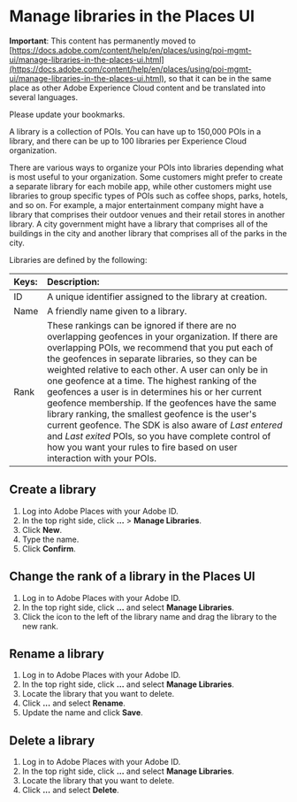 # Manage libraries in the Places UI

**Important**: This content has permanently moved to [https://docs.adobe.com/content/help/en/places/using/poi-mgmt-ui/manage-libraries-in-the-places-ui.html](https://docs.adobe.com/content/help/en/places/using/poi-mgmt-ui/manage-libraries-in-the-places-ui.html), so that it can be in the same place as other Adobe Experience Cloud content and be translated into several languages.

Please update your bookmarks.

A library is a collection of POIs. You can have up to 150,000 POIs in a library, and there can be up to 100 libraries per Experience Cloud organization.

There are various ways to organize your POIs into libraries depending what is most useful to your organization. Some customers might prefer to create a separate library for each mobile app, while other customers might use libraries to group specific types of POIs such as coffee shops, parks, hotels, and so on. For example, a major entertainment company might have a library that comprises their outdoor venues and their retail stores in another library. A city government might have a library that comprises all of the buildings in the city and another library that comprises all of the parks in the city.

Libraries are defined by the following:

| Keys: | Description: |
| :--- | :--- |
| ID | A unique identifier assigned to the library at creation. |
| Name | A friendly name given to a library. |
| Rank | These rankings can be ignored if there are no overlapping geofences in your organization. If there are overlapping POIs, we recommend that you put each of the geofences in separate libraries, so they can be weighted relative to each other. A user can only be in one geofence at a time. The highest ranking of the geofences a user is in determines his or her current geofence membership. If the geofences have the same library ranking, the smallest geofence is the user's current geofence. The SDK is also aware of _Last entered_ and _Last exited_ POIs, so you have complete control of how you want your rules to fire based on user interaction with your POIs. |

## Create a library

1. Log into Adobe Places with your Adobe ID.
2. In the top right side, click **...**  &gt; **Manage Libraries**. 
3. Click **New**.
4. Type the name.
5. Click **Confirm**.

## Change the rank of a library in the Places UI

1. Log in to Adobe Places with your Adobe ID.
2. In the top right side, click **...** and select **Manage Libraries**.
3. Click the icon to the left of the library name and drag the library to the new rank. 

## Rename a library

1. Log in to Adobe Places with your Adobe ID.
2. In the top right side, click **...** and select **Manage Libraries**.
3. Locate the library that you want to delete.
4. Click **...** and select **Rename**.
5. Update the name and click **Save**.

## Delete a library

1. Log in to Adobe Places with your Adobe ID.
2. In the top right side, click **...** and select **Manage Libraries**.
3. Locate the library that you want to delete.
4. Click **...** and select **Delete**.


